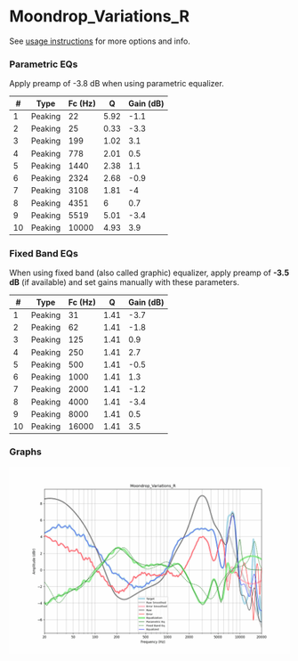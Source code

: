 # Moondrop_Variations_R
See [usage instructions](https://github.com/jaakkopasanen/AutoEq#usage) for more options and info.

### Parametric EQs
Apply preamp of -3.8 dB when using parametric equalizer.

|   # | Type    |   Fc (Hz) |    Q |   Gain (dB) |
|-----|---------|-----------|------|-------------|
|   1 | Peaking |        22 | 5.92 |        -1.1 |
|   2 | Peaking |        25 | 0.33 |        -3.3 |
|   3 | Peaking |       199 | 1.02 |         3.1 |
|   4 | Peaking |       778 | 2.01 |         0.5 |
|   5 | Peaking |      1440 | 2.38 |         1.1 |
|   6 | Peaking |      2324 | 2.68 |        -0.9 |
|   7 | Peaking |      3108 | 1.81 |        -4   |
|   8 | Peaking |      4351 | 6    |         0.7 |
|   9 | Peaking |      5519 | 5.01 |        -3.4 |
|  10 | Peaking |     10000 | 4.93 |         3.9 |

### Fixed Band EQs
When using fixed band (also called graphic) equalizer, apply preamp of **-3.5 dB** (if available) and set gains manually with these parameters.

|   # | Type    |   Fc (Hz) |    Q |   Gain (dB) |
|-----|---------|-----------|------|-------------|
|   1 | Peaking |        31 | 1.41 |        -3.7 |
|   2 | Peaking |        62 | 1.41 |        -1.8 |
|   3 | Peaking |       125 | 1.41 |         0.9 |
|   4 | Peaking |       250 | 1.41 |         2.7 |
|   5 | Peaking |       500 | 1.41 |        -0.5 |
|   6 | Peaking |      1000 | 1.41 |         1.3 |
|   7 | Peaking |      2000 | 1.41 |        -1.2 |
|   8 | Peaking |      4000 | 1.41 |        -3.4 |
|   9 | Peaking |      8000 | 1.41 |         0.5 |
|  10 | Peaking |     16000 | 1.41 |         3.5 |

### Graphs
![](./Moondrop_Variations_R.png)
